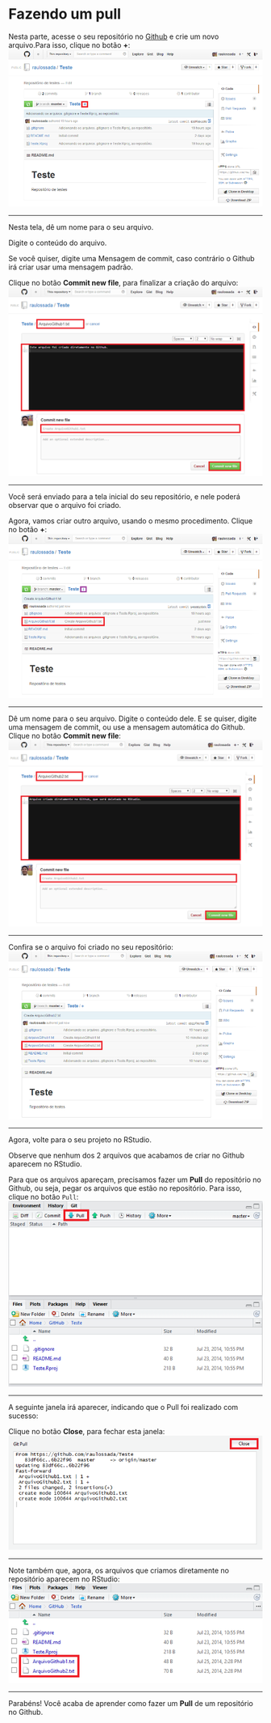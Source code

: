 
# Fazendo um pull

Nesta parte, acesse o seu repositório no [Github](https://github.com/) e crie um novo arquivo.Para isso, clique no botão **+**:
![Git_Pull1](figuras/FiguraY_Pull_Parte1b.png)

- - -

Nesta tela, dê um nome para o seu arquivo.

Digite o conteúdo do arquivo.

Se você quiser, digite uma Mensagem de commit, caso contrário o Github irá criar usar uma mensagem padrão.

Clique no botão **Commit new file**, para finalizar a criação do arquivo:
![Git_Pull2](figuras/FiguraY_Pull_Parte2_1b.png)

- - -
 
Você será enviado para a tela inicial do seu repositório, e nele poderá observar que o arquivo foi criado.
 
Agora, vamos criar outro arquivo, usando o mesmo procedimento. Clique no botão **+**:
![Git_Pull3](figuras/FiguraY_Pull_Parte3b.png)
 
- - -
 
Dê um nome para o seu arquivo. Digite o conteúdo dele. E se quiser, digite uma mensagem de commit, ou use a mensagem automática do Github. Clique no botão **Commit new file**:
![Git_Pull4](figuras/FiguraY_Pull_Parte4_1b.png)
 
- - -
 
Confira se o arquivo foi criado no seu repositório:
![Git_Pull5](figuras/FiguraY_Pull_Parte5b.png)
 
- - -
 
Agora, volte para o seu projeto no RStudio.
 
Observe que nenhum dos 2 arquivos que acabamos de criar no Github aparecem no RStudio.

Para que os arquivos apareçam, precisamos fazer um **Pull** do repositório no Github, ou seja, pegar os arquivos que estão no repositório. Para isso, clique no botão ``Pull``:
![Git_Pull6](figuras/FiguraY_Pull_Parte6b.png)

- - -

A seguinte janela irá aparecer, indicando que o Pull foi realizado com sucesso:

Clique no botão **Close**, para fechar esta janela:
![Git_Pull7](figuras/FiguraY_Pull_Parte7b.png)

- - -

Note também que, agora, os arquivos que criamos diretamente no repositório aparecem no RStudio:
![Git_Pull8](figuras/FiguraY_Pull_Parte8b.png)

- - -

Parabéns! Você acaba de aprender como fazer um **Pull** de um repositório no Github.
